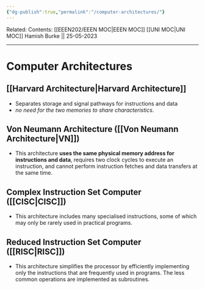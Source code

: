 ```yaml
---
{"dg-publish":true,"permalink":"/computer-architectures/"}
---
```


Related: 
Contents: [[EEEN202/EEEN MOC\|EEEN MOC]]
[[UNI MOC\|UNI MOC]]
Hamish Burke || 25-05-2023
***

# Computer Architectures

## [[Harvard Architecture\|Harvard Architecture]]

- Separates storage and signal pathways for instructions and data
- *no need for the two memories to share characteristics*. 

## Von Neumann Architecture ([[Von Neumann Architecture\|VN]])

- This architecture **uses the same physical memory address for instructions and data**, requires two clock cycles to execute an instruction, and cannot perform instruction fetches and data transfers at the same time.​

## Complex Instruction Set Computer ([[CISC\|CISC]])

- This architecture includes many specialised instructions, some of which may only be rarely used in practical programs.

## Reduced Instruction Set Computer ([[RISC\|RISC]])

- This architecture simplifies the processor by efficiently implementing only the instructions that are frequently used in programs. The less common operations are implemented as subroutines.

